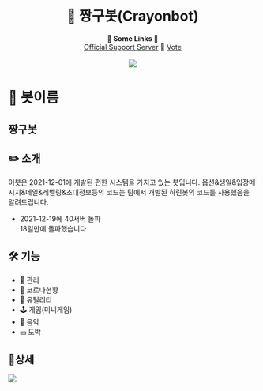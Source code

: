 <h1 align="center">🤖 짱구봇(Crayonbot)</h1>


<p align="center">
  <b>🔗 Some Links 🔗</b><br>
  <a href="https://discord.gg/Jk6VRvsnqa">Official Support Server</a> 🔗
  <a href="https://koreanbots.dev/bots/915546504054333450/vote">Vote</a>
  <br><br>
  <img src="https://cdn.discordapp.com/attachments/915556934977998879/915638949031055390/93b162fb8e850c1a.png">
</p>

# 📜 봇이름

## 짱구봇

## ✏️ 소개

이봇은 2021-12-01에 개발된 편한 시스템을 가지고 있는 봇입니다.
옵션&생일&입장메시지&메일&레벨링&초대정보등의 코드는 팀에서 개발된
하린봇의 코드를 사용했음을 알려드립니다.
- 2021-12-19에 40서버 돌파<br>
18일만에 돌파했습니다
## 🛠️ 기능

- 🔰 관리
- 🧬 코로나현황
- 🧰 유틸리티
- 🕹️ 게임(미니게임)
- 🎵 음악
-  💴 도박
## 📌상세

<img src="https://cdn.discordapp.com/attachments/915556934977998879/915598995383017553/8585daca5a66c84e.png">

